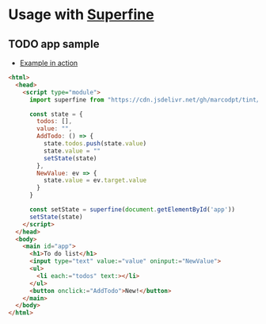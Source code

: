 # Usage with [Superfine](https://github.com/jorgebucaran/superfine)

## TODO app sample
 - [Example in action](../samples/superfine.html)

```html
<html>
  <head>
    <script type="module">
      import superfine from "https://cdn.jsdelivr.net/gh/marcodpt/tint/superfine.js"

      const state = {
        todos: [],
        value: "",
        AddTodo: () => {
          state.todos.push(state.value)
          state.value = ""
          setState(state)
        },
        NewValue: ev => {
          state.value = ev.target.value
        }
      }

      const setState = superfine(document.getElementById('app'))
      setState(state)
    </script>
  </head>
  <body>
    <main id="app">
      <h1>To do list</h1>
      <input type="text" value:="value" oninput:="NewValue">
      <ul>
        <li each:="todos" text:></li>
      </ul>
      <button onclick:="AddTodo">New!</button>
    </main>
  </body>
</html>
```
